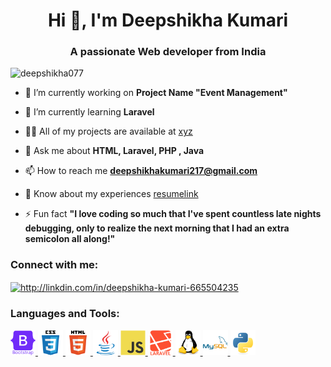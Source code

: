 <h1 align="center">Hi 👋, I'm Deepshikha Kumari</h1>
<h3 align="center">A passionate Web developer from India</h3>

<p align="left"> <img src="https://komarev.com/ghpvc/?username=deepshikha077&label=Profile%20views&color=0e75b6&style=flat" alt="deepshikha077" /> </p>

- 🔭 I’m currently working on **Project Name "Event Management"**

- 🌱 I’m currently learning **Laravel**

- 👨‍💻 All of my projects are available at [xyz](xyz)

- 💬 Ask me about **HTML, Laravel, PHP , Java**

- 📫 How to reach me **deepshikhakumari217@gmail.com**

- 📄 Know about my experiences [resumelink](resumelink)

- ⚡ Fun fact **"I love coding so much that I've spent countless late nights debugging, only to realize the next morning that I had an extra semicolon all along!"**

<h3 align="left">Connect with me:</h3>
<p align="left">
<a href="deepshikha-kumari-665504235" target="blank"><img align="center" src="https://raw.githubusercontent.com/rahuldkjain/github-profile-readme-generator/master/src/images/icons/Social/linked-in-alt.svg" alt="http://linkdin.com/in/deepshikha-kumari-665504235" height="30" width="40" /></a>
</p>

<h3 align="left">Languages and Tools:</h3>
<p align="left"> <a href="https://getbootstrap.com" target="_blank" rel="noreferrer"> <img src="https://raw.githubusercontent.com/devicons/devicon/master/icons/bootstrap/bootstrap-plain-wordmark.svg" alt="bootstrap" width="40" height="40"/> </a> <a href="https://www.w3schools.com/css/" target="_blank" rel="noreferrer"> <img src="https://raw.githubusercontent.com/devicons/devicon/master/icons/css3/css3-original-wordmark.svg" alt="css3" width="40" height="40"/> </a> <a href="https://www.w3.org/html/" target="_blank" rel="noreferrer"> <img src="https://raw.githubusercontent.com/devicons/devicon/master/icons/html5/html5-original-wordmark.svg" alt="html5" width="40" height="40"/> </a> <a href="https://www.java.com" target="_blank" rel="noreferrer"> <img src="https://raw.githubusercontent.com/devicons/devicon/master/icons/java/java-original.svg" alt="java" width="40" height="40"/> </a> <a href="https://developer.mozilla.org/en-US/docs/Web/JavaScript" target="_blank" rel="noreferrer"> <img src="https://raw.githubusercontent.com/devicons/devicon/master/icons/javascript/javascript-original.svg" alt="javascript" width="40" height="40"/> </a> <a href="https://laravel.com/" target="_blank" rel="noreferrer"> <img src="https://raw.githubusercontent.com/devicons/devicon/master/icons/laravel/laravel-plain-wordmark.svg" alt="laravel" width="40" height="40"/> </a> <a href="https://www.linux.org/" target="_blank" rel="noreferrer"> <img src="https://raw.githubusercontent.com/devicons/devicon/master/icons/linux/linux-original.svg" alt="linux" width="40" height="40"/> </a> <a href="https://www.mysql.com/" target="_blank" rel="noreferrer"> <img src="https://raw.githubusercontent.com/devicons/devicon/master/icons/mysql/mysql-original-wordmark.svg" alt="mysql" width="40" height="40"/> </a> <a href="https://www.python.org" target="_blank" rel="noreferrer"> <img src="https://raw.githubusercontent.com/devicons/devicon/master/icons/python/python-original.svg" alt="python" width="40" height="40"/> </a> </p>


